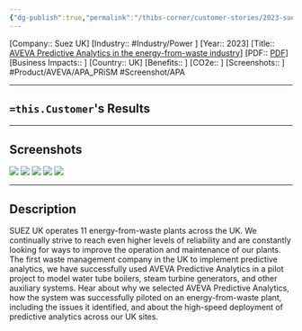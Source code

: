 ```yaml
---
{"dg-publish":true,"permalink":"/thibs-corner/customer-stories/2023-suez-uk-aveva-predictive-analytics-in-the-energy-from-waste-industry/","noteIcon":""}
---
```


[Company:: Suez UK]
[Industry:: #Industry/Power ]
[Year:: 2023]
[Title:: [AVEVA Predictive Analytics in the energy-from-waste industry](https://resources.osisoft.com/presentations/suez-uk--aveva-predictive-analytics-in-the-energy-from-waste-industry/)]
[PDF:: [PDF](Home.md)]
[Business Impacts:: ]
[Country:: UK]
[Benefits:: ]
[CO2e:: ]
[Screenshots:: ] 
#Product/AVEVA/APA_PRiSM #Screenshot/APA 

---
## `=this.Customer`'s Results

---
## Screenshots
![](https://i.imgur.com/xQOaEWP.png)
![](https://i.imgur.com/eFK4EVl.png)
![](https://i.imgur.com/i05jJuW.png)
![](https://i.imgur.com/lrdnTRT.png)
![](https://i.imgur.com/T3N7Zko.png)

---
## Description
SUEZ UK operates 11 energy-from-waste plants across the UK. We continually strive to reach even higher levels of reliability and are constantly looking for ways to improve the operation and maintenance of our plants. The first waste management company in the UK to implement predictive analytics, we have successfully used AVEVA Predictive Analytics in a pilot project to model water tube boilers, steam turbine generators, and other auxiliary systems. Hear about why we selected AVEVA Predictive Analytics, how the system was successfully piloted on an energy-from-waste plant, including the issues it identified, and about the high-speed deployment of predictive analytics across our UK sites.